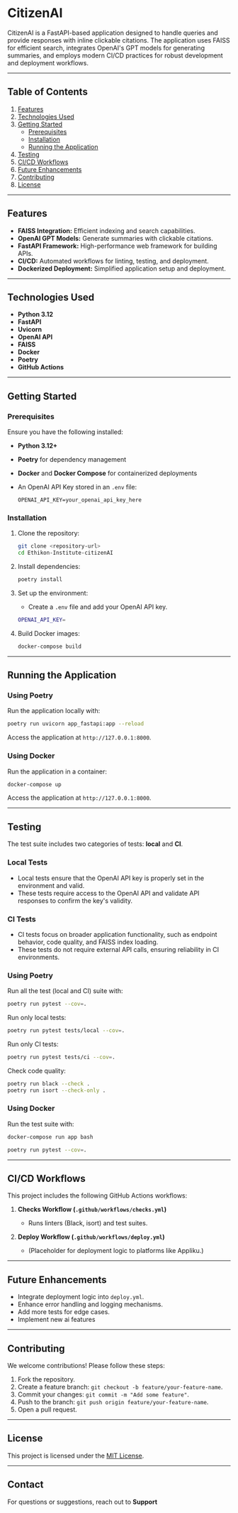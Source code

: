 # CitizenAI

CitizenAI is a FastAPI-based application designed to handle queries and provide responses with inline clickable citations. The application uses FAISS for efficient search, integrates OpenAI's GPT models for generating summaries, and employs modern CI/CD practices for robust development and deployment workflows.

---

## Table of Contents

1. [Features](#features)
2. [Technologies Used](#technologies-used)
3. [Getting Started](#getting-started)
   - [Prerequisites](#prerequisites)
   - [Installation](#installation)
   - [Running the Application](#running-the-application)
4. [Testing](#testing)
5. [CI/CD Workflows](#ci/cd-workflows)
6. [Future Enhancements](#future-enhancements)
7. [Contributing](#contributing)
8. [License](#license)

---

## Features

- **FAISS Integration:** Efficient indexing and search capabilities.
- **OpenAI GPT Models:** Generate summaries with clickable citations.
- **FastAPI Framework:** High-performance web framework for building APIs.
- **CI/CD:** Automated workflows for linting, testing, and deployment.
- **Dockerized Deployment:** Simplified application setup and deployment.

---

## Technologies Used

- **Python 3.12**
- **FastAPI**
- **Uvicorn**
- **OpenAI API**
- **FAISS**
- **Docker**
- **Poetry**
- **GitHub Actions**

---

## Getting Started

### Prerequisites

Ensure you have the following installed:

- **Python 3.12+**
- **Poetry** for dependency management
- **Docker** and **Docker Compose** for containerized deployments
- An OpenAI API Key stored in an `.env` file:

  ```env
  OPENAI_API_KEY=your_openai_api_key_here
  ```

### Installation

1. Clone the repository:

   ```bash
   git clone <repository-url>
   cd Ethikon-Institute-citizenAI
   ```

2. Install dependencies:

   ```bash
   poetry install
   ```

3. Set up the environment:

   - Create a `.env` file and add your OpenAI API key.

   ```bash
   OPENAI_API_KEY=
   ```

4. Build Docker images:
   ```bash
   docker-compose build
   ```

---

## Running the Application

### Using Poetry

Run the application locally with:

```bash
poetry run uvicorn app_fastapi:app --reload
```

Access the application at `http://127.0.0.1:8000`.

### Using Docker

Run the application in a container:

```bash
docker-compose up
```

Access the application at `http://127.0.0.1:8000`.

---

## Testing

The test suite includes two categories of tests: **local** and **CI**.

### **Local Tests**

- Local tests ensure that the OpenAI API key is properly set in the environment and valid.
- These tests require access to the OpenAI API and validate API responses to confirm the key's validity.

### **CI Tests**

- CI tests focus on broader application functionality, such as endpoint behavior, code quality, and FAISS index loading.
- These tests do not require external API calls, ensuring reliability in CI environments.

### Using Poetry

Run all the test (local and CI) suite with:

```bash
poetry run pytest --cov=.
```

Run only local tests:

```bash
poetry run pytest tests/local --cov=.
```

Run only CI tests:

```bash
poetry run pytest tests/ci --cov=.
```

Check code quality:

```bash
poetry run black --check .
poetry run isort --check-only .
```

### Using Docker

Run the test suite with:

```bash
docker-compose run app bash

```

```bash
poetry run pytest --cov=.
```

---

## CI/CD Workflows

This project includes the following GitHub Actions workflows:

1. **Checks Workflow (`.github/workflows/checks.yml`)**

   - Runs linters (Black, isort) and test suites.

2. **Deploy Workflow (`.github/workflows/deploy.yml`)**
   - (Placeholder for deployment logic to platforms like Appliku.)

---

## Future Enhancements

- Integrate deployment logic into `deploy.yml`.
- Enhance error handling and logging mechanisms.
- Add more tests for edge cases.
- Implement new ai features

---

## Contributing

We welcome contributions! Please follow these steps:

1. Fork the repository.
2. Create a feature branch: `git checkout -b feature/your-feature-name`.
3. Commit your changes: `git commit -m "Add some feature"`.
4. Push to the branch: `git push origin feature/your-feature-name`.
5. Open a pull request.

---

## License

This project is licensed under the [MIT License](LICENSE).

---

## Contact

For questions or suggestions, reach out to **Support**
